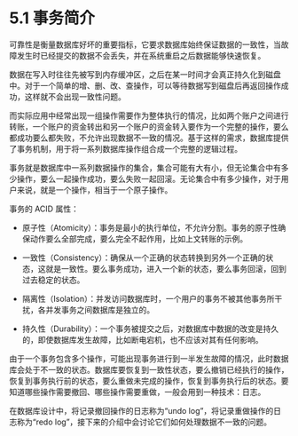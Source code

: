 # 5.1 事务简介

可靠性是衡量数据库好坏的重要指标，它要求数据库始终保证数据的一致性，当故障发生时已经提交的数据不会丢失，并在系统重启之后数据能够快速恢复。

数据在写入时往往先被写到内存缓冲区，之后在某一时间才会真正持久化到磁盘中。对于一个简单的增、删、改、查操作，可以等待数据写到磁盘后再返回操作成功，这样就不会出现一致性问题。

而实际应用中经常出现一组操作需要作为整体执行的情况，比如两个账户之间进行转账，一个账户的资金转出和另一个账户的资金转入要作为一个完整的操作，要么都成功要么都失败，不允许出现数据不一致的情况。基于这样的需求，数据库提供了事务机制，用于将一系列数据库操作组合成一个完整的逻辑过程。

事务就是数据库中一系列数据操作的集合，集合可能有大有小，但无论集合中有多少操作，要么一起操作成功，要么失败一起回滚。无论集合中有多少操作，对于用户来说，就是一个操作，相当于一个原子操作。

事务的 ACID 属性：

- 原子性（Atomicity）：事务是最小的执行单位，不允许分割。事务的原子性确保动作要么全部完成，要么完全不起作用，比如上文转账的示例。

- 一致性（Consistency）：确保从一个正确的状态转换到另外一个正确的状态，这就是一致性。要么事务成功，进入一个新的状态，要么事务回滚，回到过去稳定的状态。

- 隔离性（Isolation）：并发访问数据库时，一个用户的事务不被其他事务所干扰，各并发事务之间数据库是独立的。

- 持久性（Durability）：一个事务被提交之后，对数据库中数据的改变是持久的，即使数据库发生故障，比如断电宕机，也不应该对其有任何影响。

由于一个事务包含多个操作，可能出现事务进行到一半发生故障的情况，此时数据库会处于不一致的状态。数据库要恢复到一致性状态，要么撤销已经执行的操作，恢复到事务执行前的状态，要么重做未完成的操作，恢复到事务执行后的状态。要知道哪些操作需要撤回、哪些操作需要重做，一般会用到一种技术：日志。

在数据库设计中，将记录撤回操作的日志称为“undo log”，将记录重做操作的日志称为“redo log”，接下来的介绍中会讨论它们如何处理数据不一致的问题。
